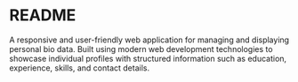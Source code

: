 # README
A responsive and user-friendly web application for managing and displaying personal bio data. Built using modern web development technologies to showcase individual profiles with structured information such as education, experience, skills, and contact details.
